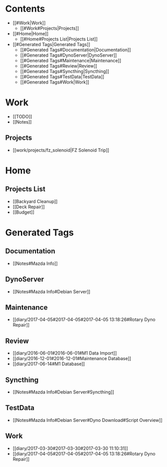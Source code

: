 # Contents
  - [[#Work|Work]]
    - [[#Work#Projects|Projects]]
  - [[#Home|Home]]
    - [[#Home#Projects List|Projects List]]
  - [[#Generated Tags|Generated Tags]]
    - [[#Generated Tags#Documentation|Documentation]]
    - [[#Generated Tags#DynoServer|DynoServer]]
    - [[#Generated Tags#Maintenance|Maintenance]]
    - [[#Generated Tags#Review|Review]]
    - [[#Generated Tags#Syncthing|Syncthing]]
    - [[#Generated Tags#TestData|TestData]]
    - [[#Generated Tags#Work|Work]]

# Work
  - [[TODO]]
  - [[Notes]]

## Projects
  - [[work/projects/fz_solenoid|FZ Solenoid Trip]]

# Home
## Projects List
  - [[Backyard Cleanup]]
  - [[Deck Repair]]
  - [[Budget]]  

# Generated Tags

## Documentation

  - [[Notes#Mazda Info]]

## DynoServer

  - [[Notes#Mazda Info#Debian Server]]

## Maintenance

  - [[diary/2017-04-05#2017-04-05#2017-04-05 13:18:26#Rotary Dyno Repair]]

## Review

  - [[diary/2016-06-01#2016-06-01#M1 Data Import]]
  - [[diary/2016-12-01#2016-12-01#Maintenance Database]]
  - [[diary/2017-06-14#M1 Database]]

## Syncthing

  - [[Notes#Mazda Info#Debian Server#Syncthing]]

## TestData

  - [[Notes#Mazda Info#Debian Server#Dyno Download#Script Overview]]

## Work

  - [[diary/2017-03-30#2017-03-30#2017-03-30 11:10:31]]
  - [[diary/2017-04-05#2017-04-05#2017-04-05 13:18:26#Rotary Dyno Repair]]
